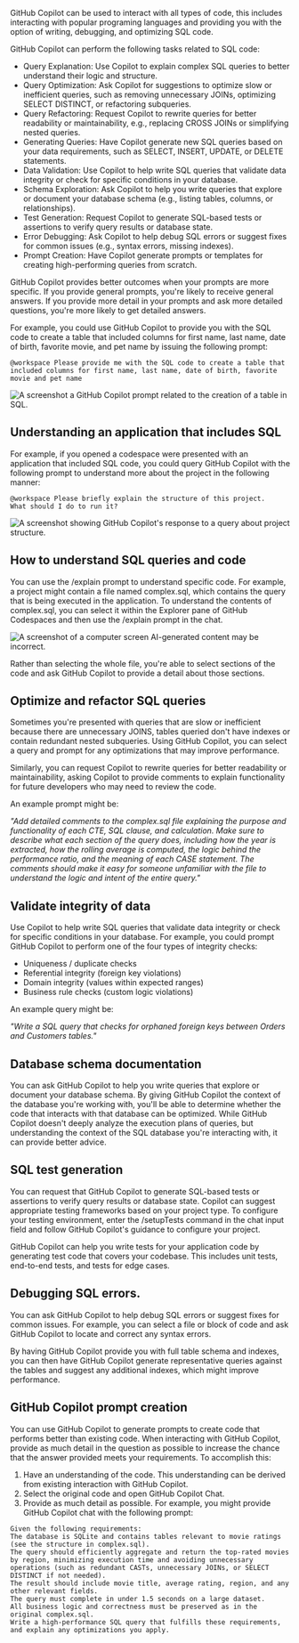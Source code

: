 GitHub Copilot can be used to interact with all types of code, this includes interacting with popular programing languages and providing you with the option of writing, debugging, and optimizing SQL code.

GitHub Copilot can perform the following tasks related to SQL code:

- Query Explanation: Use Copilot to explain complex SQL queries to better understand their logic and structure.
- Query Optimization: Ask Copilot for suggestions to optimize slow or inefficient queries, such as removing unnecessary JOINs, optimizing SELECT DISTINCT, or refactoring subqueries.
- Query Refactoring: Request Copilot to rewrite queries for better readability or maintainability, e.g., replacing CROSS JOINs or simplifying nested queries.
- Generating Queries: Have Copilot generate new SQL queries based on your data requirements, such as SELECT, INSERT, UPDATE, or DELETE statements.
- Data Validation: Use Copilot to help write SQL queries that validate data integrity or check for specific conditions in your database.
- Schema Exploration: Ask Copilot to help you write queries that explore or document your database schema (e.g., listing tables, columns, or relationships).
- Test Generation: Request Copilot to generate SQL-based tests or assertions to verify query results or database state.
- Error Debugging: Ask Copilot to help debug SQL errors or suggest fixes for common issues (e.g., syntax errors, missing indexes).
- Prompt Creation: Have Copilot generate prompts or templates for creating high-performing queries from scratch.

GitHub Copilot provides better outcomes when your prompts are more specific. If you provide general prompts, you're likely to receive general answers. If you provide more detail in your prompts and ask more detailed questions, you're more likely to get detailed answers.

For example, you could use GitHub Copilot to provide you with the SQL code to create a table that included columns for first name, last name, date of birth, favorite movie, and pet name by issuing the following prompt:

```
@workspace Please provide me with the SQL code to create a table that included columns for first name, last name, date of birth, favorite movie and pet name
```

![A screenshot a GitHub Copilot prompt related to the creation of a table in SQL.](../media/create-table.svg)

## Understanding an application that includes SQL

For example, if you opened a codespace were presented with an application that included SQL code, you could query GitHub Copilot with the following prompt to understand more about the project in the following manner:

```
@workspace Please briefly explain the structure of this project.
What should I do to run it?
```

![A screenshot showing GitHub Copilot's response to a query about project structure.](../media/project-structure.svg)

## How to understand SQL queries and code

You can use the /explain prompt to understand specific code. For example, a project might contain a file named complex.sql, which contains the query that is being executed in the application. To understand the contents of complex.sql, you can select it within the Explorer pane of GitHub Codespaces and then use the /explain prompt in the chat.

![A screenshot of a computer screen  AI-generated content may be incorrect.](../media/examine-sql.svg)

Rather than selecting the whole file, you're able to select sections of the code and ask GitHub Copilot to provide a detail about those sections. 

## Optimize and refactor SQL queries

Sometimes you're presented with queries that are slow or inefficient because there are unnecessary JOINS, tables queried don't have indexes or contain redundant nested subqueries. Using GitHub Copilot, you can select a query and prompt for any optimizations that may improve performance.

Similarly, you can request Copilot to rewrite queries for better readability or maintainability, asking Copilot to provide comments to explain functionality for future developers who may need to review the code.

An example prompt might be:

_"Add detailed comments to the complex.sql file explaining the purpose and functionality of each CTE, SQL clause, and calculation. Make sure to describe what each section of the query does, including how the year is extracted, how the rolling average is computed, the logic behind the performance ratio, and the meaning of each CASE statement. The comments should make it easy for someone unfamiliar with the file to understand the logic and intent of the entire query."_

## Validate integrity of data

Use Copilot to help write SQL queries that validate data integrity or check for specific conditions in your database. For example, you could prompt GitHub Copilot to perform one of the four types of integrity checks:

- Uniqueness / duplicate checks
- Referential integrity (foreign key violations)
- Domain integrity (values within expected ranges)
- Business rule checks (custom logic violations)

An example query might be:

_"Write a SQL query that checks for orphaned foreign keys between Orders and Customers tables."_

## Database schema documentation

You can ask GitHub Copilot to help you write queries that explore or document your database schema. By giving GitHub Copilot the context of the database you're working with, you'll be able to determine whether the code that interacts with that database can be optimized. While GitHub Copilot doesn't deeply analyze the execution plans of queries, but understanding the context of the SQL database you're interacting with, it can provide better advice.

## SQL test generation

You can request that GitHub Copilot to generate SQL-based tests or assertions to verify query results or database state. Copilot can suggest appropriate testing frameworks based on your project type. To configure your testing environment, enter the /setupTests command in the chat input field and follow GitHub Copilot's guidance to configure your project.

GitHub Copilot can help you write tests for your application code by generating test code that covers your codebase. This includes unit tests, end-to-end tests, and tests for edge cases.

## Debugging SQL errors.

You can ask GitHub Copilot to help debug SQL errors or suggest fixes for common issues. For example, you can select a file or block of code and ask GitHub Copilot to locate and correct any syntax errors.  

By having GitHub Copilot provide you with full table schema and indexes, you can then have GitHub Copilot generate representative queries against the tables and suggest any additional indexes, which might improve performance.

## GitHub Copilot prompt creation

You can use GitHub Copilot to generate prompts to create code that performs better than existing code. When interacting with GitHub Copilot, provide as much detail in the question as possible to increase the chance that the answer provided meets your requirements. To accomplish this:

1. Have an understanding of the code. This understanding can be derived from existing interaction with GitHub Copilot.
1. Select the original code and open GitHub Copilot Chat.
1. Provide as much detail as possible. For example, you might provide GitHub Copilot chat with the following prompt: 

```
Given the following requirements:
The database is SQLite and contains tables relevant to movie ratings (see the structure in complex.sql).
The query should efficiently aggregate and return the top-rated movies by region, minimizing execution time and avoiding unnecessary operations (such as redundant CASTs, unnecessary JOINs, or SELECT DISTINCT if not needed).
The result should include movie title, average rating, region, and any other relevant fields.
The query must complete in under 1.5 seconds on a large dataset.
All business logic and correctness must be preserved as in the original complex.sql.
Write a high-performance SQL query that fulfills these requirements, and explain any optimizations you apply.
```
